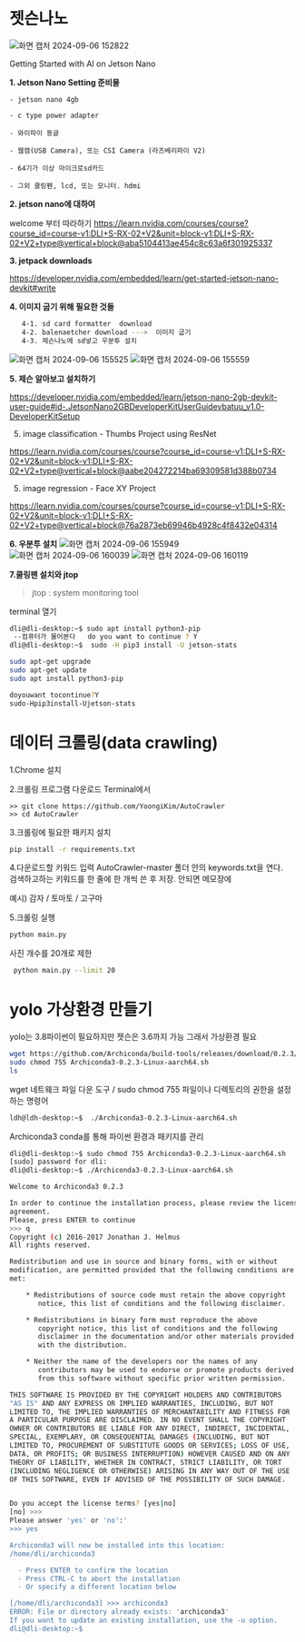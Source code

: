 # 젯슨나노

![화면 캡처 2024-09-06 152822](https://github.com/user-attachments/assets/99dc679c-98e3-477e-9ae4-8ffc1b121021)

Getting Started with AI on Jetson Nano 

**1. Jetson Nano Setting 준비물**
  
    - jetson nano 4gb

    - c type power adapter
  
    - 와이파이 동글
  
    - 웹캠(USB Camera), 또는 CSI Camera (라즈베리파이 V2)
  
    - 64기가 이상 마이크로sd카드

    - 그외 쿨링펜, lcd, 또는 모니터. hdmi
    
    
**2. jetson nano에 대하여**

welcome 부터 따라하기 https://learn.nvidia.com/courses/course?course_id=course-v1:DLI+S-RX-02+V2&unit=block-v1:DLI+S-RX-02+V2+type@vertical+block@aba5104413ae454c8c63a6f301925337


**3. jetpack downloads**

https://developer.nvidia.com/embedded/learn/get-started-jetson-nano-devkit#write


**4. 이미지 굽기 위해 필요한 것들**
~~~ bash
   4-1. sd card formatter  download
   4-2. balenaetcher download --->  이미지 굽기
   4-3. 제슨나노에 sd넣고 우분투 설치
~~~
   ![화면 캡처 2024-09-06 155525](https://github.com/user-attachments/assets/bcdcb8d9-fb5f-41c5-9e2e-9795195f973e)
![화면 캡처 2024-09-06 155559](https://github.com/user-attachments/assets/fbbbe0aa-65b6-4a21-9226-9f866e05de58)

**5. 제슨 알아보고 설치하기**

https://developer.nvidia.com/embedded/learn/jetson-nano-2gb-devkit-user-guide#id-.JetsonNano2GBDeveloperKitUserGuidevbatuu_v1.0-DeveloperKitSetup

5. image classification - Thumbs Project using ResNet

https://learn.nvidia.com/courses/course?course_id=course-v1:DLI+S-RX-02+V2&unit=block-v1:DLI+S-RX-02+V2+type@vertical+block@aabe204272214ba69309581d388b0734

5. image regression - Face XY Project

https://learn.nvidia.com/courses/course?course_id=course-v1:DLI+S-RX-02+V2&unit=block-v1:DLI+S-RX-02+V2+type@vertical+block@76a2873eb69946b4928c4f8432e04314

**6. 우분투 설치**
![화면 캡처 2024-09-06 155949](https://github.com/user-attachments/assets/cb433d38-ba60-4c78-a176-b7599c58a733)
![화면 캡처 2024-09-06 160039](https://github.com/user-attachments/assets/094353d3-69bf-4f8c-b62a-2bdfb6b8f9a7)
![화면 캡처 2024-09-06 160119](https://github.com/user-attachments/assets/d177b14f-35a4-4e24-8d16-b48dddf138aa)

**7.쿨링팬 설치와 jtop**
>jtop : system monitoring tool

terminal 열기
~~~ bash
dli@dli-desktop:~$ sudo apt install python3-pip
 --컴퓨터가 물어본다   do you want to continue ? Y
dli@dli-desktop:~$  sudo -H pip3 install -U jetson-stats

sudo apt-get upgrade
sudo apt-get update
sudo apt install python3-pip

doyouwant tocontinue?Y
sudo-Hpip3install-Ujetson-stats
~~~



# 데이터 크롤링(data crawling)
1.Chrome 설치

2.크롤링 프로그램 다운로드
Terminal에서
~~~ blsh
>> git clone https://github.com/YoongiKim/AutoCrawler
>> cd AutoCrawler
~~~

3.크롤링에 필요한 패키지 설치
~~~ bash
pip install -r requirements.txt
~~~


4.다운로드할 키워드 입력
AutoCrawler-master 폴더 안의 keywords.txt을 연다.     
검색하고하는 키워드를 한 줄에 한 개씩 쓴 후 저장. 
안되면 메모장에

예시)
감자 /
토마토 /
고구마

5.크롤링 실행
~~~ bash
python main.py
~~~
사진 개수를 20개로 제한
~~~ bash
 python main.py --limit 20
~~~


# yolo 가상환경 만들기
yolo는 3.8파이썬이 필요하지만 젯슨은 3.6까지 가능 그래서 가상환경 필요

~~~ bash
wget https://github.com/Archiconda/build-tools/releases/download/0.2.3/Archiconda3-0.2.3-Linux-aarch64.sh
sudo chmod 755 Archiconda3-0.2.3-Linux-aarch64.sh
ls
~~~
wget 네트웨크 파일 다운 도구 / sudo chmod 755 파일이나 디렉토리의 권한을 설정하는 명령어


~~~ bash
ldh@ldh-desktop:~$  ./Archiconda3-0.2.3-Linux-aarch64.sh
~~~~
Archiconda3 conda를 통해 파이썬 환경과 패키지를 관리


~~~ bash
dli@dli-desktop:~$ sudo chmod 755 Archiconda3-0.2.3-Linux-aarch64.sh
[sudo] password for dli: 
dli@dli-desktop:~$ ./Archiconda3-0.2.3-Linux-aarch64.sh 
~~~
~~~bash
Welcome to Archiconda3 0.2.3

In order to continue the installation process, please review the license
agreement.
Please, press ENTER to continue
>>> q
Copyright (c) 2016-2017 Jonathan J. Helmus
All rights reserved.

Redistribution and use in source and binary forms, with or without
modification, are permitted provided that the following conditions are
met:

    * Redistributions of source code must retain the above copyright
       notice, this list of conditions and the following disclaimer.

    * Redistributions in binary form must reproduce the above
       copyright notice, this list of conditions and the following
       disclaimer in the documentation and/or other materials provided
       with the distribution.

    * Neither the name of the developers nor the names of any
       contributors may be used to endorse or promote products derived
       from this software without specific prior written permission.

THIS SOFTWARE IS PROVIDED BY THE COPYRIGHT HOLDERS AND CONTRIBUTORS
"AS IS" AND ANY EXPRESS OR IMPLIED WARRANTIES, INCLUDING, BUT NOT
LIMITED TO, THE IMPLIED WARRANTIES OF MERCHANTABILITY AND FITNESS FOR
A PARTICULAR PURPOSE ARE DISCLAIMED. IN NO EVENT SHALL THE COPYRIGHT
OWNER OR CONTRIBUTORS BE LIABLE FOR ANY DIRECT, INDIRECT, INCIDENTAL,
SPECIAL, EXEMPLARY, OR CONSEQUENTIAL DAMAGES (INCLUDING, BUT NOT
LIMITED TO, PROCUREMENT OF SUBSTITUTE GOODS OR SERVICES; LOSS OF USE,
DATA, OR PROFITS; OR BUSINESS INTERRUPTION) HOWEVER CAUSED AND ON ANY
THEORY OF LIABILITY, WHETHER IN CONTRACT, STRICT LIABILITY, OR TORT
(INCLUDING NEGLIGENCE OR OTHERWISE) ARISING IN ANY WAY OUT OF THE USE
OF THIS SOFTWARE, EVEN IF ADVISED OF THE POSSIBILITY OF SUCH DAMAGE.


Do you accept the license terms? [yes|no]
[no] >>> 
Please answer 'yes' or 'no':'
>>> yes

Archiconda3 will now be installed into this location:
/home/dli/archiconda3

  - Press ENTER to confirm the location
  - Press CTRL-C to abort the installation
  - Or specify a different location below

[/home/dli/archiconda3] >>> archiconda3
ERROR: File or directory already exists: 'archiconda3'
If you want to update an existing installation, use the -u option.
dli@dli-desktop:~$
~~~~
